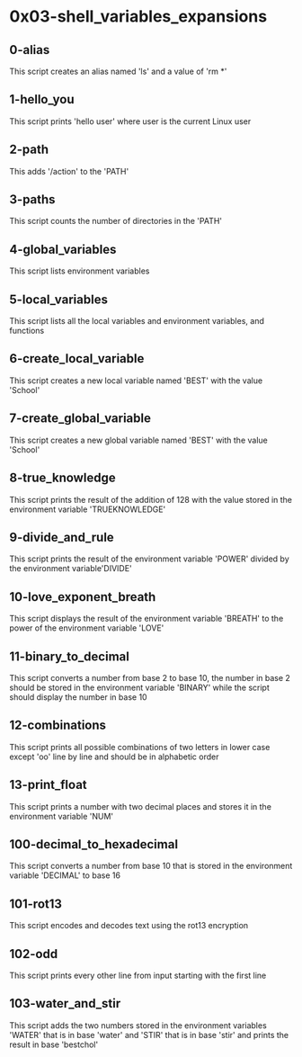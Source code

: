 # 0x03-shell_variables_expansions
## 0-alias
This script creates an alias named 'ls' and a value of 'rm *'
## 1-hello_you
This script prints 'hello user' where user is the current Linux user
## 2-path
This adds '/action' to the 'PATH'
## 3-paths
This script counts the number of directories in the 'PATH'
## 4-global_variables
This script lists environment variables
## 5-local_variables
This script lists all the local variables and environment variables, and functions
## 6-create_local_variable
This script creates a new local variable named 'BEST' with the value 'School'
## 7-create_global_variable
This script creates a new global variable named 'BEST' with the value 'School'
## 8-true_knowledge
This script prints the result of the addition of 128 with the value stored in the environment variable 'TRUEKNOWLEDGE'
## 9-divide_and_rule
This script prints the result of the environment variable 'POWER' divided by the environment variable'DIVIDE'
## 10-love_exponent_breath
This script displays the result of the environment variable 'BREATH' to the power of the environment variable 'LOVE'
## 11-binary_to_decimal
This script converts a number from base 2 to base 10, the number in base 2 should be stored in the environment variable 'BINARY' while the script should display the number in base 10
## 12-combinations
This script prints all possible combinations of two letters in lower case except 'oo' line by line and should be in alphabetic order
## 13-print_float
This script prints a number with two decimal places and stores it in the environment variable 'NUM'
## 100-decimal_to_hexadecimal
This script converts a number from base 10 that is stored in the environment variable 'DECIMAL' to base 16
## 101-rot13
This script encodes and decodes text using the rot13 encryption
## 102-odd
This script prints every other line from input starting with the first line
## 103-water_and_stir
This script adds the two numbers stored in the environment variables 'WATER' that is in base 'water' and 'STIR' that is in base 'stir' and prints the result in base 'bestchol'
